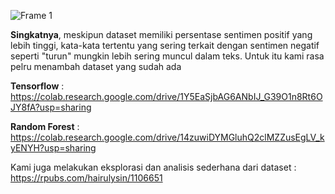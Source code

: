 ![Frame 1](https://github.com/22bayusetia/PyCuan/assets/90087096/84c1a045-95b0-4222-b6f8-c5788511151f)

**Singkatnya**, meskipun dataset memiliki persentase sentimen positif yang lebih tinggi, kata-kata tertentu yang sering terkait dengan sentimen negatif seperti "turun" mungkin lebih sering muncul dalam teks. Untuk itu kami rasa pelru menambah dataset yang sudah ada

**Tensorflow** : https://colab.research.google.com/drive/1Y5EaSjbAG6ANbIJ_G39O1n8Rt6OJY8fA?usp=sharing

**Random Forest** : https://colab.research.google.com/drive/14zuwiDYMGluhQ2clMZZusEgLV_kyENYH?usp=sharing  

Kami juga melakukan eksplorasi dan analisis sederhana dari dataset : https://rpubs.com/hairulysin/1106651
